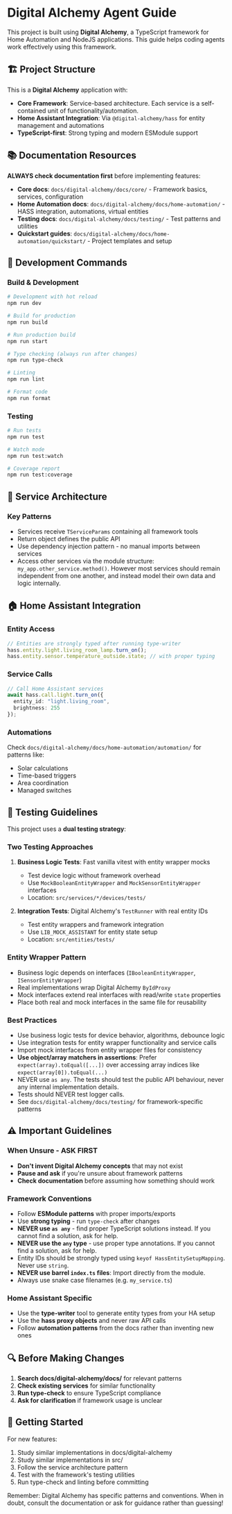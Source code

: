 # Digital Alchemy Agent Guide

This project is built using **Digital Alchemy**, a TypeScript framework for Home Automation and NodeJS applications. This guide helps coding agents work effectively using this framework.

## 🏗️ Project Structure

This is a **Digital Alchemy** application with:
- **Core Framework**: Service-based architecture. Each service is a self-contained unit of functionality/automation.
- **Home Assistant Integration**: Via `@digital-alchemy/hass` for entity management and automations
- **TypeScript-first**: Strong typing and modern ESModule support

## 📚 Documentation Resources

**ALWAYS check documentation first** before implementing features:

- **Core docs**: `docs/digital-alchemy/docs/core/` - Framework basics, services, configuration
- **Home Automation docs**: `docs/digital-alchemy/docs/home-automation/` - HASS integration, automations, virtual entities
- **Testing docs**: `docs/digital-alchemy/docs/testing/` - Test patterns and utilities
- **Quickstart guides**: `docs/digital-alchemy/docs/home-automation/quickstart/` - Project templates and setup

## 🔧 Development Commands

### Build & Development
```bash
# Development with hot reload
npm run dev

# Build for production
npm run build

# Run production build
npm run start

# Type checking (always run after changes)
npm run type-check

# Linting
npm run lint

# Format code
npm run format
```

### Testing
```bash
# Run tests
npm run test

# Watch mode
npm run test:watch

# Coverage report
npm run test:coverage
```

## 🎯 Service Architecture

### Key Patterns
- Services receive `TServiceParams` containing all framework tools
- Return object defines the public API
- Use dependency injection pattern - no manual imports between services
- Access other services via the module structure: `my_app.other_service.method()`. However most services should remain independent from one another, and instead model their own data and logic internally.

## 🏠 Home Assistant Integration

### Entity Access
```typescript
// Entities are strongly typed after running type-writer
hass.entity.light.living_room_lamp.turn_on();
hass.entity.sensor.temperature_outside.state; // with proper typing
```

### Service Calls
```typescript
// Call Home Assistant services
await hass.call.light.turn_on({
  entity_id: "light.living_room",
  brightness: 255
});
```

### Automations
Check `docs/digital-alchemy/docs/home-automation/automation/` for patterns like:
- Solar calculations
- Time-based triggers  
- Area coordination
- Managed switches

## 🧪 Testing Guidelines

This project uses a **dual testing strategy**:

### Two Testing Approaches

1. **Business Logic Tests**: Fast vanilla vitest with entity wrapper mocks
   - Test device logic without framework overhead
   - Use `MockBooleanEntityWrapper` and `MockSensorEntityWrapper` interfaces
   - Location: `src/services/*/devices/tests/`

2. **Integration Tests**: Digital Alchemy's `TestRunner` with real entity IDs
   - Test entity wrappers and framework integration
   - Use `LIB_MOCK_ASSISTANT` for entity state setup
   - Location: `src/entities/tests/`

### Entity Wrapper Pattern

- Business logic depends on interfaces (`IBooleanEntityWrapper`, `ISensorEntityWrapper`)
- Real implementations wrap Digital Alchemy `ByIdProxy`
- Mock interfaces extend real interfaces with read/write `state` properties
- Place both real and mock interfaces in the same file for reusability

### Best Practices

- Use business logic tests for device behavior, algorithms, debounce logic
- Use integration tests for entity wrapper functionality and service calls
- Import mock interfaces from entity wrapper files for consistency
- **Use object/array matchers in assertions**: Prefer `expect(array).toEqual([...])` over accessing array indices like `expect(array[0]).toEqual(...)`
- NEVER use `as any`. The tests should test the public API behaviour, never any internal implementation details. 
- Tests should NEVER test logger calls.
- See `docs/digital-alchemy/docs/testing/` for framework-specific patterns

## ⚠️ Important Guidelines

### When Unsure - ASK FIRST
- **Don't invent Digital Alchemy concepts** that may not exist
- **Pause and ask** if you're unsure about framework patterns
- **Check documentation** before assuming how something should work

### Framework Conventions
- Follow **ESModule patterns** with proper imports/exports
- Use **strong typing** - run `type-check` after changes
- **NEVER use `as any`** - find proper TypeScript solutions instead. If you cannot find a solution, ask for help.
- **NEVER use the `any` type** - use proper type annotations. If you cannot find a solution, ask for help.
- Entity IDs should be strongly typed using `keyof HassEntitySetupMapping`. Never use `string`.
- **NEVER use barrel `index.ts` files**: Import directly from the module.
- Always use snake case filenames (e.g. `my_service.ts`)


### Home Assistant Specific
- Use the **type-writer** tool to generate entity types from your HA setup
- Use the **hass proxy objects** and never raw API calls
- Follow **automation patterns** from the docs rather than inventing new ones

## 🔍 Before Making Changes

1. **Search docs/digital-alchemy/docs/** for relevant patterns
2. **Check existing services** for similar functionality  
3. **Run type-check** to ensure TypeScript compliance
4. **Ask for clarification** if framework usage is unclear

## 🚀 Getting Started

For new features:
1. Study similar implementations in docs/digital-alchemy
2. Study similar implementations in src/
3. Follow the service architecture pattern
4. Test with the framework's testing utilities
5. Run type-check and linting before committing

Remember: Digital Alchemy has specific patterns and conventions. When in doubt, consult the documentation or ask for guidance rather than guessing!
